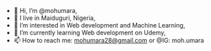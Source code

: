 - 👋 Hi, I’m @mohumara,
- 📍 I live in Maiduguri, Nigeria,
- 👀 I’m interested in Web development and Machine Learning,
- 🌱 I’m currently learning Web development on Udemy,
- 📫 How to reach me: mohumara28@gmail.com or @IG: moh.umara

<!---
mohumara/mohumara is a ✨ special ✨ repository because its `README.md` (this file) appears on your GitHub profile.
You can click the Preview link to take a look at your changes.
--->
